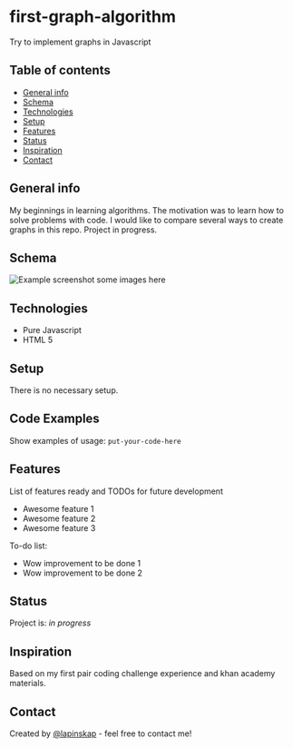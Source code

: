 # first-graph-algorithm
Try to implement graphs in Javascript

## Table of contents
* [General info](#general-info)
* [Schema](#schema)
* [Technologies](#technologies)
* [Setup](#setup)
* [Features](#features)
* [Status](#status)
* [Inspiration](#inspiration)
* [Contact](#contact)

## General info
My beginnings in learning algorithms. The motivation was to learn how to solve problems with code. 
I would like to compare several ways to create graphs in this repo. Project in progress.

## Schema
![Example screenshot](./img/screenshot.png)
some images here


## Technologies
* Pure Javascript
* HTML 5


## Setup
There is no necessary setup. 

## Code Examples
Show examples of usage:
`put-your-code-here`

## Features
List of features ready and TODOs for future development
* Awesome feature 1
* Awesome feature 2
* Awesome feature 3

To-do list:
* Wow improvement to be done 1
* Wow improvement to be done 2

## Status
Project is: _in progress_

## Inspiration
Based on my first pair coding challenge experience and khan academy materials. 

## Contact
Created by [@lapinskap](https://www.facebook.com/paulina.lapinska99) - feel free to contact me!
